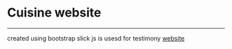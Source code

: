 # Cuisine website
----------
created using bootstrap 
slick js is usesd for testimony
[website](https://hemanshueng.github.io/Cuisine-bootstrap/)

